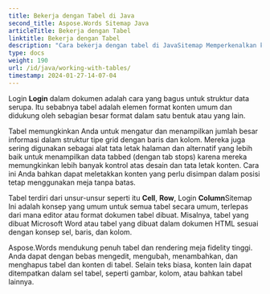 ```yaml
---
title: Bekerja dengan Tabel di Java
second_title: Aspose.Words Sitemap Java
articleTitle: Bekerja dengan Tabel
linktitle: Bekerja dengan Tabel
description: "Cara bekerja dengan tabel di JavaSitemap Memperkenalkan konsep Table node di Aspose.Words Sitemap JavaSitemap"
type: docs
weight: 190
url: /id/java/working-with-tables/
timestamp: 2024-01-27-14-07-04
---
```


Login **Login** dalam dokumen adalah cara yang bagus untuk struktur data serupa. Itu sebabnya tabel adalah elemen format konten umum dan didukung oleh sebagian besar format dalam satu bentuk atau yang lain.

Tabel memungkinkan Anda untuk mengatur dan menampilkan jumlah besar informasi dalam struktur tipe grid dengan baris dan kolom. Mereka juga sering digunakan sebagai alat tata letak halaman dan alternatif yang lebih baik untuk menampilkan data tabbed (dengan tab stops) karena mereka memungkinkan lebih banyak kontrol atas desain dan tata letak konten. Cara ini Anda bahkan dapat meletakkan konten yang perlu disimpan dalam posisi tetap menggunakan meja tanpa batas.

Tabel terdiri dari unsur-unsur seperti itu **Cell**, **Row**, Login **Column**Sitemap Ini adalah konsep yang umum untuk semua tabel secara umum, terlepas dari mana editor atau format dokumen tabel dibuat. Misalnya, tabel yang dibuat Microsoft Word atau tabel yang dibuat dalam dokumen HTML sesuai dengan konsep sel, baris, dan kolom.

Aspose.Words mendukung penuh tabel dan rendering meja fidelity tinggi. Anda dapat dengan bebas mengedit, mengubah, menambahkan, dan menghapus tabel dan konten di tabel. Selain teks biasa, konten lain dapat ditempatkan dalam sel tabel, seperti gambar, kolom, atau bahkan tabel lainnya.
